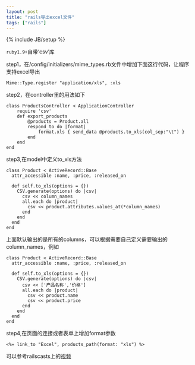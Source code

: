 ```yaml
---
layout: post
title: "rails导出excel文件"
tags: ["rails"]
---
```

{% include JB/setup %}

`ruby1.9+`自带‘csv’库

step1，在/config/initializers/mime_types.rb文件中增加下面这行代码，让程序支持excel导出

	Mime::Type.register "application/xls", :xls

step2，在controller里的用法如下
	
	class ProductsController < ApplicationController
		require 'csv'
		def export_products
			@products = Product.all
			respond_to do |format|
				format.xls { send_data @products.to_xls(col_sep:"\t") }
			end
		end		  
	end

step3,在model中定义to_xls方法

	class Product < ActiveRecord::Base
	  attr_accessible :name, :price, :released_on
	  
	  def self.to_xls(options = {})
	    CSV.generate(options) do |csv|
	      csv << column_names
	      all.each do |product|
	        csv << product.attributes.values_at(*column_names)
	      end
	    end
	  end
	end

上面默认输出的是所有的columns，可以根据需要自己定义需要输出的column_names，例如
	
	class Product < ActiveRecord::Base
	  attr_accessible :name, :price, :released_on
	  
	  def self.to_xls(options = {})
	    CSV.generate(options) do |csv|
	      csv << ['产品名称','价格']
	      all.each do |product|
	        csv << product.name
	        csv << product.price
	      end
	    end
	  end
	end

step4,在页面的连接或者表单上增加format参数

	<%= link_to "Excel", products_path(format: "xls") %>

可以参考railscasts上的[视频](http://railscasts.com/episodes/362-exporting-csv-and-excel?view=asciicast)

	